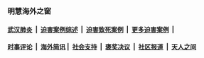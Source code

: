 
### 明慧海外之窗

####  [武汉肺炎](indexes/365.md?t=06021400) &nbsp;|&nbsp;  [迫害案例综述](indexes/328.md?t=06021400) &nbsp;|&nbsp; [迫害致死案例](indexes/277.md?t=06021400)  &nbsp;|&nbsp; [更多迫害案例](indexes/81.md?t=06021400)  &nbsp;|&nbsp; 
####  [时事评论](indexes/19.md?t=06021400) &nbsp;|&nbsp; [海外简讯](indexes/245.md?t=06021400)&nbsp;|&nbsp;  [社会支持](indexes/140.md?t=06021400) &nbsp;|&nbsp; [褒奖决议](indexes/282.md?t=06021400) &nbsp;|&nbsp; [社区报道](indexes/91.md?t=06021400)  &nbsp;|&nbsp; [天人之间](indexes/78.md?t=06021400) 

